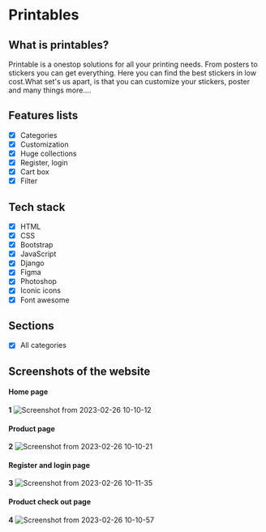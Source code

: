 # Printables
## What is printables?
Printable is a onestop solutions for all your printing needs. From posters to stickers you can get everything. Here you can find the best stickers in low cost.What set's us apart, is that you can customize your stickers, poster and many things more....
## Features lists
 - [x] Categories
 - [x] Customization
 - [x] Huge collections
 - [x] Register, login
 - [x] Cart box
 - [x] Filter
 ## Tech stack
 - [x] HTML
 - [x] CSS
 - [x] Bootstrap
 - [x] JavaScript
 - [x] Django
 - [x] Figma
 - [x] Photoshop
 - [x] Iconic icons
 - [x] Font awesome    
## Sections
- [x] All categories
## Screenshots of the website
#### Home page
**1** ![Screenshot from 2023-02-26 10-10-12](https://user-images.githubusercontent.com/69218962/221392799-e0b49cbc-cc30-4751-922c-c3475c6878a8.png)
#### Product page
**2** ![Screenshot from 2023-02-26 10-10-21](https://user-images.githubusercontent.com/69218962/221392948-ddcbced8-8c7d-49c8-a0f3-ab8f27a3d0e5.png)
#### Register and login page
**3**  ![Screenshot from 2023-02-26 10-11-35](https://user-images.githubusercontent.com/69218962/221393024-b8f5d747-05eb-4ba0-9053-cb41e4936ff2.png)
#### Product check out page
**4** ![Screenshot from 2023-02-26 10-10-57](https://user-images.githubusercontent.com/69218962/221393054-58648f03-449b-407f-b072-518b34de53c8.png)


